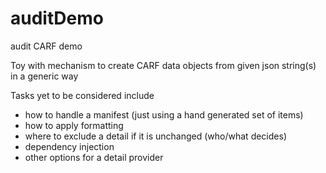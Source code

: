 # auditDemo
audit CARF demo

Toy with mechanism to create CARF data objects from given json string(s) in a generic way

Tasks yet to be considered include 
- how to handle a manifest (just using a hand generated set of items)
- how to apply formatting
- where to exclude a detail if it is unchanged (who/what decides)
- dependency injection
- other options for a detail provider
